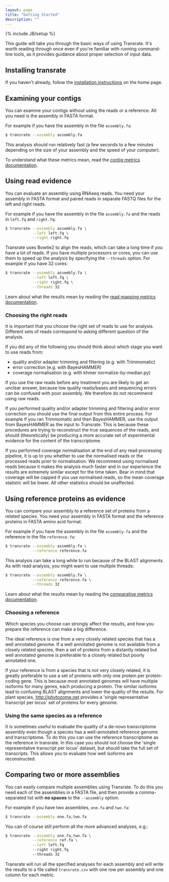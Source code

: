 ```yaml
---
layout: page
title: "Getting Started"
description: ""
---
```

{% include JB/setup %}

This guide will take you through the basic ways of using Transrate. It's worth reading through once even if you're familiar with running command-line tools, as it provides guidance about proper selection of input data.

## Installing transrate

If you haven't already, follow the [installation instructions](http://hibberdlab.com/transrate/#installation) on the home page.

## Examining your contigs

You can examine your contigs without using the reads or a reference. All you need is the assembly in FASTA format.

For example if you have the assembly in the file `assembly.fa`:

```bash
$ transrate --assembly assembly.fa
```

This analysis should run relatively fast (a few seconds to a few minutes depending on the size of your assembly and the speed of your computer).

To understand what these metrics mean, read the [contig metrics documentation](metrics.html#contig-metrics).

## Using read evidence

You can evaluate an assembly using RNAseq reads. You need your assembly in FASTA format and paired reads in separate FASTQ files for the left and right reads.

For example if you have the assembly in the file `assembly.fa` and the reads in `left.fq` and `right.fq`:

```bash
$ transrate --assembly assembly.fa \
            --left left.fq \
            --right right.fq
```

Transrate uses Bowtie2 to align the reads, which can take a long time if you have a lot of reads. If you have multiple processors or cores, you can use them to speed up the analysis by specifying the `--threads` option. For example if you have 32 cores:

```bash
$ transrate --assembly assembly.fa \
            --left left.fq \
            --right right.fq \
            --threads 32
```

Learn about what the results mean by reading the [read mapping metrics  documentation](http://hibberdlab.com/transrate/metrics.html#read-mapping-metrics).

### Choosing the right reads

It is important that you choose the right set of reads to use for analysis. Different sets of reads correspond to asking different question of the analysis.

If you did any of the following you should think about which stage you want to use reads from:

- quality and/or adapter trimming and filtering (e.g. with Trimmomatic)
- error correction (e.g. with BayesHAMMER)
- coverage normalisation (e.g. with khmer normalize-by-median.py)

If you use the raw reads before any treatment you are likely to get an unclear answer, because low quality reads/bases and sequencing errors can be confused with poor assembly. We therefore do not recommend using raw reads.

If you performed quality and/or adapter trimming and filtering and/or error correction you should use the final output from this entire process. For example if you ran Trimmomatic and then BayesHAMMER, use the output from BayesHAMMER as the input to Transrate. This is because these procedures are trying to reconstruct the true sequences of the reads, and should (theoretically) be producing a more accurate set of experimental evidence for the content of the transcriptome.

If you performed coverage normalisation at the end of any read processing pipeline, it is up to you whether to use the normalised reads or the processed reads prior to normalisation. We recommend using normalised reads because it makes the analysis much faster and in our experience the results are extremely similar except for the time taken. Bear in mind that coverage will be capped if you use normalised reads, so the mean coverage statistic will be lower. All other statistics should be unaffected.

## Using reference proteins as evidence

You can compare your assembly to a reference set of proteins from a related species. You need your assembly in FASTA format and the reference proteins in FASTA amino acid format.

For example if you have the assembly in the file `assembly.fa` and the reference in the file `reference.fa`:

```bash
$ transrate --assembly assembly.fa \
            --reference reference.fa
```

This analysis can take a long while to run because of the BLAST alignments. As with read analysis, you might want to use multiple threads:

```bash
$ transrate --assembly assembly.fa \
            --reference reference.fa \
            --threads 32
```

Learn about what the results mean by reading the [comparative metrics  documentation](http://hibberdlab.com/transrate/metrics.html#comparative-metrics).

### Choosing a reference

Which species you choose can strongly affect the results, and how you prepare the reference can make a big difference.

The ideal reference is one from a very closely related species that has a well annotated genome. If a well annotated genome is not available from a closely related species, then a set of proteins from a distantly related but well annotated genome is preferable to a closely related but poorly annotated one.

If your reference is from a species that is not very closely related, it is greatly preferable to use a set of proteins with only one protein per protein-coding gene. This is because most annotated genomes will have multiple isoforms for many genes, each producing a protein. The similar isoforms lead to confusing BLAST alignments and lower the quality of the results. For plant species, http://phytozome.net provides a 'single representative transcript per locus' set of proteins for every genome.

### Using the same species as a reference

It is sometimes useful to evaluate the quality of a de-novo transcriptome assembly even though a species has a well-annotated reference genome and transcriptome. To do this you can use the reference transcriptome as the reference in transrate. In this case you should *not* choose the 'single representative transcript per locus' dataset, but should take the full set of transcripts. This allows you to evaluate how well isoforms are reconstructed.

## Comparing two or more assemblies

You can easily compare multiple assemblies using Transrate. To do this you need each of the assemblies in a FASTA file, and then provide a comma-separated list with **no spaces** to the `--assembly` option.

For example if you have two assemblies, `one.fa` and `two.fa`:

```bash
$ transrate --assembly one.fa,two.fa
```

You can of course still perform all the more advanced analyses, e.g.:

```bash
$ transrate --assembly one.fa,two.fa \
            --reference ref.fa \
            --left left.fq
            --right right.fq
            --threads 32
```

Transrate will run all the specified analyses for each assembly and will write the results to a file called `transrate.csv` with one row per assembly and one column for each metric.
